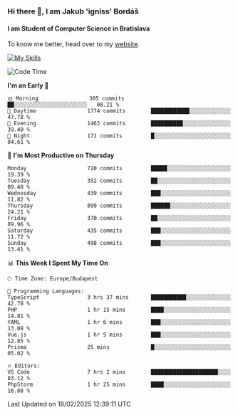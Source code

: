 ### Hi there 👋, I am Jakub 'igniss' Bordáš

#### I am Student of Computer Science in Bratislava
To know me better, head over to my [website](https://bordas.sk).

[![My Skills](https://skillicons.dev/icons?i=js,typescript,html,css,figma,svelte,vue,next,postgresql,nest,express,nodejs)](https://bordas.sk)


<!--START_SECTION:waka-->
![Code Time](http://img.shields.io/badge/Code%20Time-1%2C686%20hrs%2046%20mins-blue)

**I'm an Early 🐤** 

```text
🌞 Morning                305 commits         ██░░░░░░░░░░░░░░░░░░░░░░░   08.21 % 
🌆 Daytime                1774 commits        ████████████░░░░░░░░░░░░░   47.78 % 
🌃 Evening                1463 commits        ██████████░░░░░░░░░░░░░░░   39.40 % 
🌙 Night                  171 commits         █░░░░░░░░░░░░░░░░░░░░░░░░   04.61 % 
```
📅 **I'm Most Productive on Thursday** 

```text
Monday                   720 commits         █████░░░░░░░░░░░░░░░░░░░░   19.39 % 
Tuesday                  352 commits         ██░░░░░░░░░░░░░░░░░░░░░░░   09.48 % 
Wednesday                439 commits         ███░░░░░░░░░░░░░░░░░░░░░░   11.82 % 
Thursday                 899 commits         ██████░░░░░░░░░░░░░░░░░░░   24.21 % 
Friday                   370 commits         ██░░░░░░░░░░░░░░░░░░░░░░░   09.96 % 
Saturday                 435 commits         ███░░░░░░░░░░░░░░░░░░░░░░   11.72 % 
Sunday                   498 commits         ███░░░░░░░░░░░░░░░░░░░░░░   13.41 % 
```


📊 **This Week I Spent My Time On** 

```text
🕑︎ Time Zone: Europe/Budapest

💬 Programming Languages: 
TypeScript               3 hrs 37 mins       ███████████░░░░░░░░░░░░░░   42.78 % 
PHP                      1 hr 15 mins        ████░░░░░░░░░░░░░░░░░░░░░   14.81 % 
YAML                     1 hr 6 mins         ███░░░░░░░░░░░░░░░░░░░░░░   13.08 % 
Vue.js                   1 hr 5 mins         ███░░░░░░░░░░░░░░░░░░░░░░   12.85 % 
Prisma                   25 mins             █░░░░░░░░░░░░░░░░░░░░░░░░   05.02 % 

🔥 Editors: 
VS Code                  7 hrs 2 mins        █████████████████████░░░░   83.12 % 
PhpStorm                 1 hr 25 mins        ████░░░░░░░░░░░░░░░░░░░░░   16.88 % 
```


 Last Updated on 18/02/2025 12:39:11 UTC
<!--END_SECTION:waka-->
